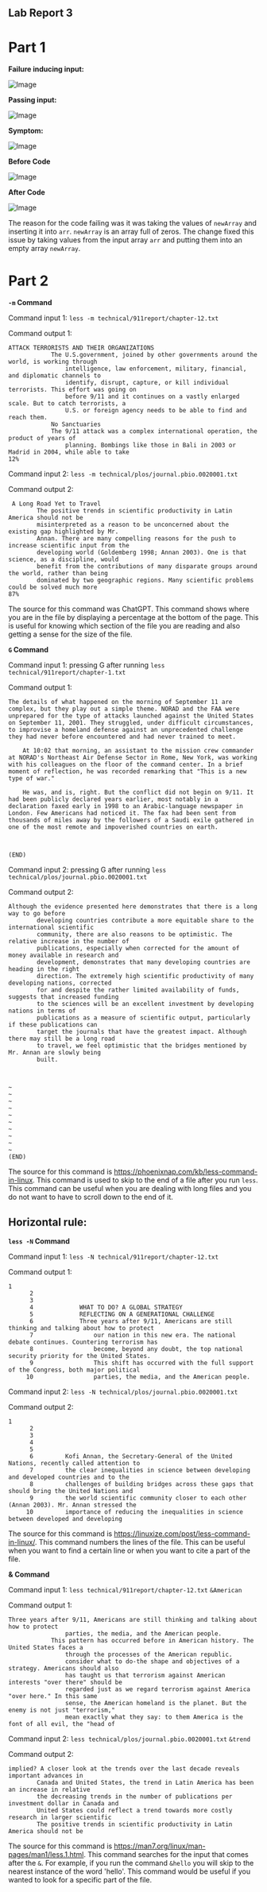 ## Lab Report 3

# Part 1

**Failure inducing input:**

![Image](junitTest.jpg)

**Passing input:**

![Image](passingTest.jpg)

**Symptom:**

![Image](reversedTest.jpg)

**Before Code**

![Image](beforeCode.jpg)

**After Code**

![Image](afterCode.jpg)

The reason for the code failing was it was taking the values of `newArray` and inserting it into `arr`. `newArray` is an array full of zeros. The change fixed this issue by taking values from the input array `arr` and putting them into an empty array `newArray`. 

# Part 2

**`-m` Command**

Command input 1: `less -m technical/911report/chapter-12.txt`

Command output 1:

```
ATTACK TERRORISTS AND THEIR ORGANIZATIONS
            The U.S.government, joined by other governments around the world, is working through
                intelligence, law enforcement, military, financial, and diplomatic channels to
                identify, disrupt, capture, or kill individual terrorists. This effort was going on
                before 9/11 and it continues on a vastly enlarged scale. But to catch terrorists, a
                U.S. or foreign agency needs to be able to find and reach them.
            No Sanctuaries
            The 9/11 attack was a complex international operation, the product of years of
                planning. Bombings like those in Bali in 2003 or Madrid in 2004, while able to take
12%
```

Command input 2: `less -m technical/plos/journal.pbio.0020001.txt`

Command output 2:

```
 A Long Road Yet to Travel
        The positive trends in scientific productivity in Latin America should not be
        misinterpreted as a reason to be unconcerned about the existing gap highlighted by Mr.
        Annan. There are many compelling reasons for the push to increase scientific input from the
        developing world (Goldemberg 1998; Annan 2003). One is that science, as a discipline, would
        benefit from the contributions of many disparate groups around the world, rather than being
        dominated by two geographic regions. Many scientific problems could be solved much more
87%
```
The source for this command was ChatGPT. This command shows where you are in the file by displaying a percentage at the bottom of the page. This is useful for knowing which section of the file you are reading and also getting a sense for the size of the file.



**`G` Command**

Command input 1: pressing G after running `less technical/911report/chapter-1.txt`

Command output 1: 

```
The details of what happened on the morning of September 11 are complex, but they play out a simple theme. NORAD and the FAA were unprepared for the type of attacks launched against the United States on September 11, 2001. They struggled, under difficult circumstances, to improvise a homeland defense against an unprecedented challenge they had never before encountered and had never trained to meet.

    At 10:02 that morning, an assistant to the mission crew commander at NORAD's Northeast Air Defense Sector in Rome, New York, was working with his colleagues on the floor of the command center. In a brief moment of reflection, he was recorded remarking that "This is a new type of war."

    He was, and is, right. But the conflict did not begin on 9/11. It had been publicly declared years earlier, most notably in a declaration faxed early in 1998 to an Arabic-language newspaper in London. Few Americans had noticed it. The fax had been sent from thousands of miles away by the followers of a Saudi exile gathered in one of the most remote and impoverished countries on earth.

                
        
(END)
```

Command input 2: pressing G after running `less technical/plos/journal.pbio.0020001.txt`

Command output 2: 

```
Although the evidence presented here demonstrates that there is a long way to go before
        developing countries contribute a more equitable share to the international scientific
        community, there are also reasons to be optimistic. The relative increase in the number of
        publications, especially when corrected for the amount of money available in research and
        development, demonstrates that many developing countries are heading in the right
        direction. The extremely high scientific productivity of many developing nations, corrected
        for and despite the rather limited availability of funds, suggests that increased funding
        to the sciences will be an excellent investment by developing nations in terms of
        publications as a measure of scientific output, particularly if these publications can
        target the journals that have the greatest impact. Although there may still be a long road
        to travel, we feel optimistic that the bridges mentioned by Mr. Annan are slowly being
        built.
      
    
  
~
~
~
~
~
~
~
~
~
~
(END)
```

The source for this command is https://phoenixnap.com/kb/less-command-in-linux. This command is used to skip to the end of a file after you run `less`. This command can be useful when you are dealing with long files and you do not want to have to scroll down to the end of it.

Horizontal rule:
---

**`less -N` Command**

Command input 1: `less -N technical/911report/chapter-12.txt`

Command output 1: 

```
1 
      2     
      3         
      4             WHAT TO DO? A GLOBAL STRATEGY
      5             REFLECTING ON A GENERATIONAL CHALLENGE
      6             Three years after 9/11, Americans are still thinking and talking about how to protect
      7                 our nation in this new era. The national debate continues. Countering terrorism has
      8                 become, beyond any doubt, the top national security priority for the United States.
      9                 This shift has occurred with the full support of the Congress, both major political
     10                 parties, the media, and the American people.
```

Command input 2: `less -N technical/plos/journal.pbio.0020001.txt`

Command output 2: 

```
1 
      2   
      3     
      4       
      5         
      6         Kofi Annan, the Secretary-General of the United Nations, recently called attention to
      7         the clear inequalities in science between developing and developed countries and to the
      8         challenges of building bridges across these gaps that should bring the United Nations and
      9         the world scientific community closer to each other (Annan 2003). Mr. Annan stressed the
     10         importance of reducing the inequalities in science between developed and developing
```

The source for this command is https://linuxize.com/post/less-command-in-linux/. This command numbers the lines of the file. This can be useful when you want to find a certain line or when you want to cite a part of the file. 



**& Command**

Command input 1: `less technical/911report/chapter-12.txt` `&American`

Command output 1:

```
Three years after 9/11, Americans are still thinking and talking about how to protect
                parties, the media, and the American people.
            This pattern has occurred before in American history. The United States faces a
                through the processes of the American republic.
                consider what to do-the shape and objectives of a strategy. Americans should also
                has taught us that terrorism against American interests "over there" should be
                regarded just as we regard terrorism against America "over here." In this same
                sense, the American homeland is the planet. But the enemy is not just "terrorism,"
                mean exactly what they say: to them America is the font of all evil, the "head of
```

Command input 2: `less technical/plos/journal.pbio.0020001.txt` `&trend`

Command output 2:

```
implied? A closer look at the trends over the last decade reveals important advances in
        Canada and United States, the trend in Latin America has been an increase in relative
        the decreasing trends in the number of publications per investment dollar in Canada and
        United States could reflect a trend towards more costly research in larger scientific
        The positive trends in scientific productivity in Latin America should not be
```

The source for this command is https://man7.org/linux/man-pages/man1/less.1.html. This command searches for the input that comes after the `&`. For example, if you run the command `&hello` you will skip to the nearest instance of the word 'hello'. This command would be useful if you wanted to look for a specific part of the file.


